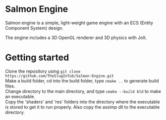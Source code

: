 # Salmon Engine

Salmon engine is a simple, light-weight game engine with an ECS (Entity Component System) design.

The engine includes a 3D OpenGL renderer and 3D physics with Jolt.

# Getting started

Clone the repository using `git clone https://github.com/TheSlugInTub/Salmon-Engine.git`\
Make a build folder, cd into the build folder, type `cmake ..` to generate build files.\
Change directory to the main directory, and type `cmake --build bld` to make an executable.\
Copy the 'shaders' and 'res' folders into the directory where the executable is stored
to get it to run properly. Also copy the assimp dll to the executable directory.